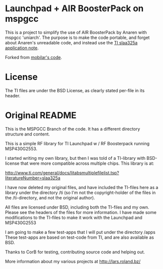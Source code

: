 # Launchpad + AIR BoosterPack on mspgcc #

This is a project to simplify the use of AIR BoosterPack by Anaren with mspgcc 'uniarch'. The purpose is to make the code portable, and forget about Anaren's unreadable code, and instead use the [TI slaa325a application note](http://www.ti.com/general/docs/litabsmultiplefilelist.tsp?literatureNumber=slaa325a).

Forked from [mobilar's code](https://github.com/mobilars/LarsRF-mspgcc).

# License #

The TI files are under the BSD License, as clearly stated per-file in its header.

# Original README #

This is the MSPGCC Branch of the code. It has a different directory structure and content.

This is a simple RF library for TI Launchpad w / RF Boosterpack running MSP430G2553.

I started writing my own library, but then I was told of a TI-library
with BSD-license that were more compatible across multiple chips. This library is at:

http://www.ti.com/general/docs/litabsmultiplefilelist.tsp?literatureNumber=slaa325a 
  
I have now deleted my original files, and have included the TI-files here as a
library under the directory /ti (so I'm not the copyright-holder of the files in
the /ti-directory, and not the original author). 

All files are licensed under BSD, including both the TI-files and my own. 
Please see the headers of the files for more information. I have made some 
modifications to the TI-files to make it work with the Launchpad and MSP430G2553

I am going to make a few test-apps that I will put under the directory /apps
These test-apps are based on test-code from TI, and are also available as BSD. 

Thanks to CorB for testing, contributing source code and helping out.

More information about my various projects at http://lars.roland.bz/

